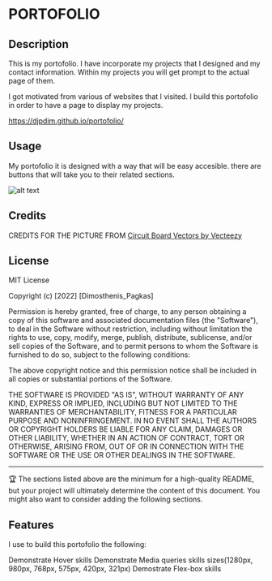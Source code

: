 # PORTOFOLIO

## Description

This is my portofolio.
I have incorporate my projects that I designed and my contact information.
Within my projects you will get prompt to the actual page of them.

I got motivated from various of websites that I visited.
I build this portofolio in order to have a page to display my projects.

https://djpdim.github.io/portofolio/


## Usage

My portofolio it is designed with a way that will be easy accesible.
there are buttons that will take you to their related sections.



![alt text](assets/images/dimos-portofolio.png)



## Credits

CREDITS FOR THE PICTURE FROM <a href="https://www.vecteezy.com/free-vector/circuit-board">Circuit Board Vectors by Vecteezy</a>


## License

MIT License

Copyright (c) [2022] [Dimosthenis_Pagkas]

Permission is hereby granted, free of charge, to any person obtaining a copy
of this software and associated documentation files (the "Software"), to deal
in the Software without restriction, including without limitation the rights
to use, copy, modify, merge, publish, distribute, sublicense, and/or sell
copies of the Software, and to permit persons to whom the Software is
furnished to do so, subject to the following conditions:

The above copyright notice and this permission notice shall be included in all
copies or substantial portions of the Software.

THE SOFTWARE IS PROVIDED "AS IS", WITHOUT WARRANTY OF ANY KIND, EXPRESS OR
IMPLIED, INCLUDING BUT NOT LIMITED TO THE WARRANTIES OF MERCHANTABILITY,
FITNESS FOR A PARTICULAR PURPOSE AND NONINFRINGEMENT. IN NO EVENT SHALL THE
AUTHORS OR COPYRIGHT HOLDERS BE LIABLE FOR ANY CLAIM, DAMAGES OR OTHER
LIABILITY, WHETHER IN AN ACTION OF CONTRACT, TORT OR OTHERWISE, ARISING FROM,
OUT OF OR IN CONNECTION WITH THE SOFTWARE OR THE USE OR OTHER DEALINGS IN THE
SOFTWARE.


---

🏆 The sections listed above are the minimum for a high-quality README, but your project will ultimately determine the content of this document. You might also want to consider adding the following sections.


## Features

I use to build this portofolio the following:

Demonstrate Hover skills
Demonstrate Media queries skills sizes(1280px, 980px, 768px, 575px, 420px, 321px)
Demostrate Flex-box skills
